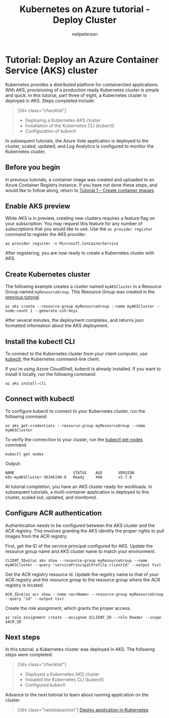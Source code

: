 ﻿---
title: Kubernetes on Azure tutorial  - Deploy Cluster
description: AKS tutorial - Deploy Cluster
services: container-service
author: neilpeterson
manager: timlt

ms.service: container-service
ms.topic: tutorial
ms.date: 02/24/2018
ms.author: nepeters
ms.custom: mvc
---

# Tutorial: Deploy an Azure Container Service (AKS) cluster

Kubernetes provides a distributed platform for containerized applications. With AKS, provisioning of a production ready Kubernetes cluster is simple and quick. In this tutorial, part three of eight, a Kubernetes cluster is deployed in AKS. Steps completed include:

> [!div class="checklist"]
> * Deploying a Kubernetes AKS cluster
> * Installation of the Kubernetes CLI (kubectl)
> * Configuration of kubectl

In subsequent tutorials, the Azure Vote application is deployed to the cluster, scaled, updated, and Log Analytics is configured to monitor the Kubernetes cluster.

## Before you begin

In previous tutorials, a container image was created and uploaded to an Azure Container Registry instance. If you have not done these steps, and would like to follow along, return to [Tutorial 1 – Create container images][aks-tutorial-prepare-app].

## Enable AKS preview

While AKS is in preview, creating new clusters requires a feature flag on your subscription. You may request this feature for any number of subscriptions that you would like to use. Use the `az provider register` command to register the AKS provider:

```azurecli
az provider register -n Microsoft.ContainerService
```

After registering, you are now ready to create a Kubernetes cluster with AKS.

## Create Kubernetes cluster

The following example creates a cluster named `myAKSCluster` in a Resource Group named `myResourceGroup`. This Resource Group was created in the [previous tutorial][aks-tutorial-prepare-acr].

```azurecli
az aks create --resource-group myResourceGroup --name myAKSCluster --node-count 1 --generate-ssh-keys
```

After several minutes, the deployment completes, and returns json formatted information about the AKS deployment.

## Install the kubectl CLI

To connect to the Kubernetes cluster from your client computer, use [kubectl][kubectl], the Kubernetes command-line client.

If you're using Azure CloudShell, kubectl is already installed. If you want to install it locally, run the following command:

```azurecli
az aks install-cli
```

## Connect with kubectl

To configure kubectl to connect to your Kubernetes cluster, run the following command:

```azurecli
az aks get-credentials --resource-group myResourceGroup --name myAKSCluster
```

To verify the connection to your cluster, run the [kubectl get nodes][kubectl-get] command.

```azurecli
kubectl get nodes
```

Output:

```
NAME                          STATUS    AGE       VERSION
k8s-myAKSCluster-36346190-0   Ready     49m       v1.7.9
```

At tutorial completion, you have an AKS cluster ready for workloads. In subsequent tutorials, a multi-container application is deployed to this cluster, scaled out, updated, and monitored.

## Configure ACR authentication

Authentication needs to be configured between the AKS cluster and the ACR registry. This involves granting the AKS identity the proper rights to pull images from the ACR registry.

First, get the ID of the service principal configured for AKS. Update the resource group name and AKS cluster name to match your environment.

```azurecli
CLIENT_ID=$(az aks show --resource-group myResourceGroup --name myAKSCluster --query "servicePrincipalProfile.clientId" --output tsv)
```

Get the ACR registry resource id. Update the regsitry name to that of your ACR registry and the resource group to the resource group where the ACR registry is located.

```azurecli
ACR_ID=$(az acr show --name <acrName> --resource-group myResourceGroup --query "id" --output tsv)
```

Create the role assignment, which grants the proper access.

```azurecli
az role assignment create --assignee $CLIENT_ID --role Reader --scope $ACR_ID
```

## Next steps

In this tutorial, a Kubernetes cluster was deployed in AKS. The following steps were completed:

> [!div class="checklist"]
> * Deployed a Kubernetes AKS cluster
> * Installed the Kubernetes CLI (kubectl)
> * Configured kubectl

Advance to the next tutorial to learn about running application on the cluster.

> [!div class="nextstepaction"]
> [Deploy application in Kubernetes][aks-tutorial-deploy-app]

<!-- LINKS - external -->
[kubectl]: https://kubernetes.io/docs/user-guide/kubectl/
[kubectl-get]: https://kubernetes.io/docs/reference/generated/kubectl/kubectl-commands#get

<!-- LINKS - internal -->
[aks-tutorial-deploy-app]: ./tutorial-kubernetes-deploy-application.md
[aks-tutorial-prepare-acr]: ./tutorial-kubernetes-prepare-acr.md
[aks-tutorial-prepare-app]: ./tutorial-kubernetes-prepare-app.md
